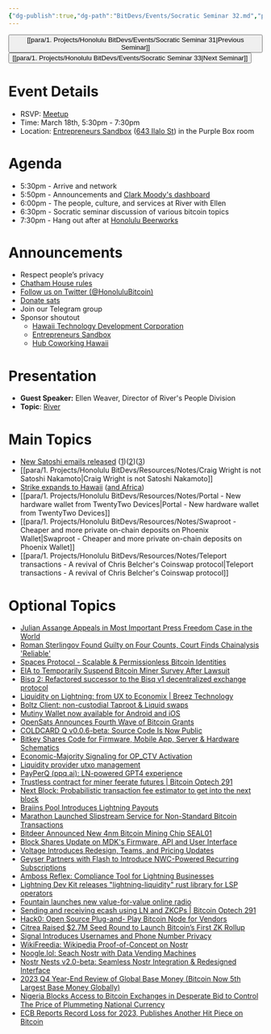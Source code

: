 ```yaml
---
{"dg-publish":true,"dg-path":"BitDevs/Events/Socratic Seminar 32.md","permalink":"/bit-devs/events/socratic-seminar-32/","title":"Socratic Seminar 32","tags":["bitdevs","bitcoin","resource","socratic-32"],"noteIcon":"3","created":"2024-01-06T20:59:30.884-10:00","updated":"2024-03-17T14:30:15.604-10:00"}
---
```




<button class="obsidian-button previous-seminar">[[para/1. Projects/Honolulu BitDevs/Events/Socratic Seminar 31\|Previous Seminar]]</button> <button class="obsidian-button next-seminar">[[para/1. Projects/Honolulu BitDevs/Events/Socratic Seminar 33\|Next Seminar]]</button>

# Event Details

- RSVP: [Meetup](https://www.meetup.com/honolulu-bitdevs/events/298389357/)
- Time: March 18th, 5:30pm - 7:30pm
- Location: [Entrepreneurs Sandbox](https://sandboxhawaii.org/) ([643 Ilalo St](https://goo.gl/maps/3Zj38htV13iUn4dcA)) in the Purple Box room

# Agenda

- 5:30pm - Arrive and network  
- 5:50pm - Announcements and [Clark Moody's dashboard](https://bitcoin.clarkmoody.com/dashboard/)
- 6:00pm - The people, culture, and services at River with Ellen
- 6:30pm - Socratic seminar discussion of various bitcoin topics
- 7:30pm - Hang out after at [Honolulu Beerworks](https://www.honolulubeerworks.com/)

# Announcements

- Respect people’s privacy
- [Chatham House rules](https://www.chathamhouse.org/about-us/chatham-house-rule)
- [Follow us on Twitter (@HonoluluBitcoin)](https://twitter.com/HonoluluBitcoin)
- [Donate sats](https://checkout.opennode.com/p/5dea6b7a-d33c-4fda-b54c-98f092814c7d)
- Join our Telegram group
- Sponsor shoutout
	- [Hawaii Technology Development Corporation](https://www.htdc.org/about/)
	- [Entrepreneurs Sandbox](https://sandboxhawaii.org/)
	- [Hub Coworking Hawaii](https://hubcoworkinghi.com/)

# Presentation

- **Guest Speaker:** Ellen Weaver, Director of River's People Division  
- **Topic**: [River](https://river.com/)

# Main Topics

- [New Satoshi emails released](https://bitcoinmagazine.com/culture/newly-revealed-satoshi-email-correspondence-with-martti-malmi) ([1](https://bitcoinmagazine.com/technical/bitcoin-adam-backs-complete-emails-satoshi-nakamoto))([2](https://youtu.be/uts8J-rgy4c?si=keeDvmNx_bqzU51o))([3](https://youtu.be/4701rc744UI?si=yIvnDh1s4bA3nSre))
- [[para/1. Projects/Honolulu BitDevs/Resources/Notes/Craig Wright is not Satoshi Nakamoto\|Craig Wright is not Satoshi Nakamoto]]
- [Strike expands to Hawaii](https://x.com/Strike/status/1767285074871906556?s=20) ([and Africa](https://www.nobsbitcoin.com/strike-announces-africa-expansion/))
- [[para/1. Projects/Honolulu BitDevs/Resources/Notes/Portal - New hardware wallet from TwentyTwo Devices\|Portal - New hardware wallet from TwentyTwo Devices]]
- [[para/1. Projects/Honolulu BitDevs/Resources/Notes/Swaproot - Cheaper and more private on-chain deposits on Phoenix Wallet\|Swaproot - Cheaper and more private on-chain deposits on Phoenix Wallet]]
- [[para/1. Projects/Honolulu BitDevs/Resources/Notes/Teleport transactions - A revival of Chris Belcher's Coinswap protocol\|Teleport transactions - A revival of Chris Belcher's Coinswap protocol]]

# Optional Topics

- [Julian Assange Appeals in Most Important Press Freedom Case in the World](https://www.nobsbitcoin.com/julian-assange-appeals-in-most-important-press-freedom-case-in-the-world/)
- [Roman Sterlingov Found Guilty on Four Counts, Court Finds Chainalysis 'Reliable'](https://www.nobsbitcoin.com/roman-sterlingov-found-guilty-on-four-counts/) 
- [Spaces Protocol - Scalable & Permissionless Bitcoin Identities](https://spacesprotocol.org/)
- [EIA to Temporarily Suspend Bitcoin Miner Survey After Lawsuit](https://www.nobsbitcoin.com/eia-to-temporarily-suspend-bitcoin-miner-survey-after-lawsuit/)
- [Bisq 2: Refactored successor to the Bisq v1 decentralized exchange protocol](https://bisq.wiki/Bisq_2)
- [Liquidity on Lightning: from UX to Economix | Breez Technology](https://medium.com/breez-technology/liquidity-on-lightning-moving-from-ux-to-economix-6e597d9e1abd)
- [Boltz Client: non-custodial Taproot & Liquid swaps](https://blog.boltz.exchange/p/launching-boltz-client)
- [Mutiny Wallet now available for Android and iOS](https://blog.mutinywallet.com/mutiny-wallet-android-and-ios/)
- [OpenSats Announces Fourth Wave of Bitcoin Grants](https://www.nobsbitcoin.com/opensats-announces-fourth-wave-of-bitcoin-grants/)
- [COLDCARD Q v0.0.6-beta: Source Code Is Now Public](https://www.nobsbitcoin.com/coldcard-q-v0-0-6-beta/)
- [Bitkey Shares Code for Firmware, Mobile App, Server & Hardware Schematics](https://www.nobsbitcoin.com/bitkey-shares-code-under-commons-clause-license/)
- [Economic-Majority Signaling for OP_CTV Activation](https://delvingbitcoin.org/t/economic-majority-signaling-for-op-ctv-activation/635)
- [Liquidity provider utxo management](https://delvingbitcoin.org/t/liquidity-provider-utxo-management/600)
- [PayPerQ (ppq.ai): LN-powered GPT4 experience](https://stacker.news/items/442023)
- [Trustless contract for miner feerate futures | Bitcoin Optech 291](https://bitcoinops.org/en/newsletters/2024/02/28/?ref=nobsbitcoin.com#trustless-contract-for-miner-feerate-futures)
- [Next Block: Probabilistic transaction fee estimator to get into the next block](https://nextblock.is/)
- [Braiins Pool Introduces Lightning Payouts](https://www.nobsbitcoin.com/braiins-introduces-lightning-payouts/)
- [Marathon Launched Slipstream Service for Non-Standard Bitcoin Transactions](https://www.nobsbitcoin.com/marathon-digital-holdings-launched-slipstream/)
- [Bitdeer Announced New 4nm Bitcoin Mining Chip SEAL01](https://www.nobsbitcoin.com/bitdeer-4nm-bitcoin-mining-chip-seal0/)
- [Block Shares Update on MDK's Firmware, API and User Interface](https://www.nobsbitcoin.com/block-shares-update-on-mdks-firmware-api-and-user-interface/)
- [Voltage Introduces Redesign, Teams, and Pricing Updates](https://www.nobsbitcoin.com/voltage-redesign-teams-pricing/)
- [Geyser Partners with Flash to Introduce NWC-Powered Recurring Subscriptions](https://www.nobsbitcoin.com/geyser-partners-with-flash-to-introduce-recurring-subscriptions/)
- [Amboss Reflex: Compliance Tool for Lightning Businesses](https://www.nobsbitcoin.com/amboss-launches-reflex/)
- [Lightning Dev Kit releases "lightning-liquidity" rust library for LSP operators](https://lightningdevkit.org/blog/unleashing-liquidity-on-the-lightning-network-with-lightning-liquidity/)
- [Fountain launches new value-for-value online radio](https://radio.fountain.fm/)
- [Sending and receiving ecash using LN and ZKCPs | Bitcoin Optech 291](https://bitcoinops.org/en/newsletters/2024/02/28/#sending-and-receiving-ecash-using-ln-and-zkcps)
- [Hack0: Open Source Plug-and- Play Bitcoin Node for Vendors](https://www.nobsbitcoin.com/hack0-open-source-bitcoin-node-for-vendors/)
- [Citrea Raised $2.7M Seed Round to Launch Bitcoin’s First ZK Rollup](https://www.nobsbitcoin.com/citrea-raises-2-7m/)
- [Signal Introduces Usernames and Phone Number Privacy](https://www.nobsbitcoin.com/signal-introduces-usernames-and-phone-number-privacy/)
- [WikiFreedia: Wikipedia Proof-of-Concept on Nostr](https://www.nobsbitcoin.com/introducing-wikifreedia/)
- [Noogle.lol: Seach Nostr with Data Vending Machines](https://www.nobsbitcoin.com/noogle-lol/)
- [Nostr Nests v2.0-beta: Seamless Nostr Integration & Redesigned Interface](https://www.nobsbitcoin.com/nostr-nests-v2-0-beta/)
- [2023 Q4 Year-End Review of Global Base Money (Bitcoin Now 5th Largest Base Money Globally)](https://www.nobsbitcoin.com/2023-year-end-review-on-global-base-money/)
- [Nigeria Blocks Access to Bitcoin Exchanges in Desperate Bid to Control The Price of Plummeting National Currency](https://www.nobsbitcoin.com/nigeria-blocks-access-to-bitcoin-exchanges-in-attempt-to-save-plummeting-national-currency/)
- [ECB Reports Record Loss for 2023, Publishes Another Hit Piece on Bitcoin](https://www.nobsbitcoin.com/ecb-reports-record-loss-for-2023-says-bitcoin-has-failed/)